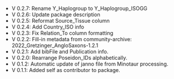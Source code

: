 - V 0.2.7: Rename Y_Haplogroup to Y_Haplogroup_ISOGG
- V 0.2.6: Update package description
- V 0.2.5: Reformat Source_Tissue column
- V 0.2.4: Add Country_ISO info
- V 0.2.3: Fix Relation_To column formatting
- V 0.2.2: Fill-in metadata from community-archive: 2022_Gretzinger_AngloSaxons-1.2.1
- V 0.2.1: Add bibFile and Publication info.
- V 0.2.0: Rearrange Poseidon_IDs alphabetically.
- V 0.1.2: Automatic update of janno file from Minotaur processing.
- V 0.1.1: Added self as contributor to package.
